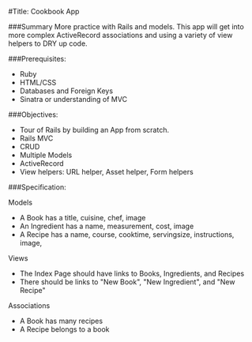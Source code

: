 #Title: Cookbook App

###Summary
More practice with Rails and models. This app will get into more complex
ActiveRecord associations and using a variety of view helpers to DRY up code.


###Prerequisites:
- Ruby
- HTML/CSS
- Databases and Foreign Keys
- Sinatra or understanding of MVC

###Objectives:
- Tour of Rails by building an App from scratch.
- Rails MVC
- CRUD
- Multiple Models
- ActiveRecord
- View helpers: URL helper, Asset helper, Form helpers


###Specification:

Models

- A Book has a title, cuisine, chef, image
- An Ingredient has a name, measurement, cost, image
- A Recipe has a name, course, cooktime, servingsize, instructions, image,

Views

- The Index Page should have links to Books, Ingredients, and Recipes
- There should be links to "New Book", "New Ingredient", and "New Recipe"

Associations

- A Book has many recipes
- A Recipe belongs to a book
